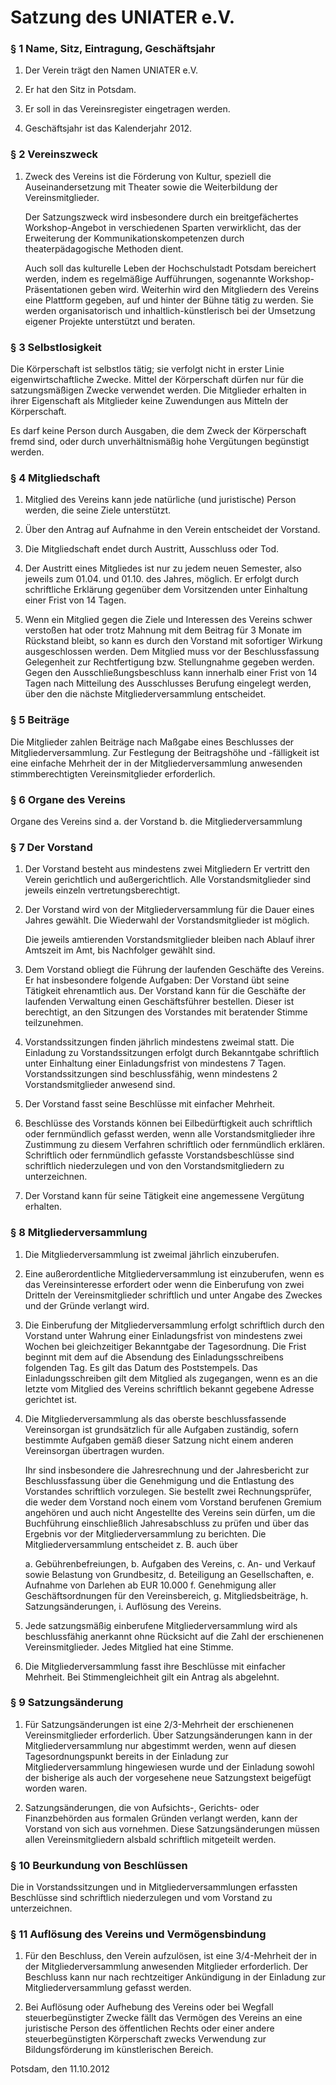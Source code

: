 # Satzung des UNIATER e.V.



### § 1 Name, Sitz, Eintragung, Geschäftsjahr

1. Der Verein trägt den Namen UNIATER e.V.

2. Er hat den Sitz in Potsdam.

3. Er soll in das Vereinsregister eingetragen werden.

4. Geschäftsjahr ist das Kalenderjahr 2012.



### § 2 Vereinszweck

1. Zweck des Vereins ist die Förderung von Kultur, speziell die Auseinandersetzung mit Theater sowie die Weiterbildung der Vereinsmitglieder.

    Der Satzungszweck wird insbesondere durch ein breitgefächertes Workshop-Angebot in verschiedenen Sparten verwirklicht, das der Erweiterung der Kommunikationskompetenzen durch theaterpädagogische Methoden dient.

    Auch soll das kulturelle Leben der Hochschulstadt Potsdam bereichert werden, indem es regelmäßige Aufführungen, sogenannte Workshop-Präsentationen geben wird. Weiterhin wird den Mitgliedern des Vereins eine Plattform gegeben, auf und hinter der Bühne tätig zu werden. Sie werden organisatorisch und inhaltlich-künstlerisch bei der Umsetzung eigener Projekte unterstützt und beraten.



### § 3 Selbstlosigkeit

Die Körperschaft ist selbstlos tätig; sie verfolgt nicht in erster Linie eigenwirtschaftliche Zwecke. Mittel der Körperschaft dürfen nur für die satzungsmäßigen Zwecke verwendet werden. Die Mitglieder erhalten in ihrer Eigenschaft als Mitglieder keine Zuwendungen aus Mitteln der Körperschaft.

Es darf keine Person durch Ausgaben, die dem Zweck der Körperschaft fremd sind, oder durch unverhältnismäßig hohe Vergütungen begünstigt werden.



### § 4 Mitgliedschaft

1. Mitglied des Vereins kann jede natürliche (und juristische) Person werden, die seine Ziele unterstützt.

2. Über den Antrag auf Aufnahme in den Verein entscheidet der Vorstand.

3. Die Mitgliedschaft endet durch Austritt, Ausschluss oder Tod.

4. Der Austritt eines Mitgliedes ist nur zu jedem neuen Semester, also jeweils zum 01.04. und 01.10. des Jahres, möglich. Er erfolgt durch schriftliche Erklärung gegenüber dem Vorsitzenden unter Einhaltung einer Frist von 14 Tagen.

5. Wenn ein Mitglied gegen die Ziele und Interessen des Vereins schwer verstoßen hat oder trotz Mahnung mit dem Beitrag für 3 Monate im Rückstand bleibt, so kann es durch den Vorstand mit sofortiger Wirkung ausgeschlossen werden.
    Dem Mitglied muss vor der Beschlussfassung Gelegenheit zur Rechtfertigung bzw. Stellungnahme gegeben werden.
    Gegen den Ausschließungsbeschluss kann innerhalb einer Frist von 14 Tagen nach Mitteilung des Ausschlusses Berufung eingelegt werden, über den die nächste Mitgliederversammlung entscheidet.



### § 5 Beiträge

Die Mitglieder zahlen Beiträge nach Maßgabe eines Beschlusses der Mitgliederversammlung. Zur Festlegung der Beitragshöhe und -fälligkeit ist eine einfache Mehrheit der in der Mitgliederversammlung anwesenden stimmberechtigten Vereinsmitglieder erforderlich.



### § 6 Organe des Vereins

Organe des Vereins sind
a. der Vorstand
b. die Mitgliederversammlung



### § 7 Der Vorstand

1. Der Vorstand besteht aus mindestens zwei Mitgliedern
Er vertritt den Verein gerichtlich und außergerichtlich. Alle Vorstandsmitglieder sind jeweils einzeln vertretungsberechtigt.

2. Der Vorstand wird von der Mitgliederversammlung für die Dauer eines Jahres gewählt.
Die Wiederwahl der Vorstandsmitglieder ist möglich.

    Die jeweils amtierenden Vorstandsmitglieder bleiben nach Ablauf ihrer Amtszeit im Amt, bis Nachfolger gewählt sind.

3. Dem Vorstand obliegt die Führung der laufenden Geschäfte des Vereins. Er hat insbesondere folgende Aufgaben: Der Vorstand übt seine Tätigkeit ehrenamtlich aus. Der Vorstand kann für die Geschäfte der laufenden Verwaltung einen Geschäftsführer bestellen. Dieser ist berechtigt, an den Sitzungen des Vorstandes mit beratender Stimme teilzunehmen.
4. Vorstandssitzungen finden jährlich mindestens zweimal statt. Die Einladung zu Vorstandssitzungen erfolgt durch Bekanntgabe schriftlich unter Einhaltung einer Einladungsfrist von mindestens 7 Tagen. Vorstandssitzungen sind beschlussfähig, wenn mindestens 2 Vorstandsmitglieder anwesend sind.

5. Der Vorstand fasst seine Beschlüsse mit einfacher Mehrheit.
6. Beschlüsse des Vorstands können bei Eilbedürftigkeit auch schriftlich oder fernmündlich gefasst werden, wenn alle Vorstandsmitglieder ihre Zustimmung zu diesem Verfahren schriftlich oder fernmündlich erklären. Schriftlich oder fernmündlich gefasste Vorstandsbeschlüsse sind schriftlich niederzulegen und von den Vorstandsmitgliedern zu unterzeichnen.
7. Der Vorstand kann für seine Tätigkeit eine angemessene Vergütung erhalten.



### § 8 Mitgliederversammlung

1. Die Mitgliederversammlung ist zweimal jährlich einzuberufen.

2. Eine außerordentliche Mitgliederversammlung ist einzuberufen, wenn es das Vereinsinteresse erfordert oder wenn die Einberufung von zwei Dritteln der Vereinsmitglieder schriftlich und unter Angabe des Zweckes und der Gründe verlangt wird.

3. Die Einberufung der Mitgliederversammlung erfolgt schriftlich durch den Vorstand unter Wahrung einer Einladungsfrist von mindestens zwei Wochen bei gleichzeitiger Bekanntgabe der Tagesordnung. Die Frist beginnt mit dem auf die Absendung des Einladungsschreibens folgenden Tag. Es gilt das Datum des Poststempels. Das Einladungsschreiben gilt dem Mitglied als zugegangen, wenn es an die letzte vom Mitglied des Vereins schriftlich bekannt gegebene Adresse gerichtet ist.

4. Die Mitgliederversammlung als das oberste beschlussfassende Vereinsorgan ist grundsätzlich für alle Aufgaben zuständig, sofern bestimmte Aufgaben gemäß dieser Satzung nicht einem anderen Vereinsorgan übertragen wurden.

    Ihr sind insbesondere die Jahresrechnung und der Jahresbericht zur Beschlussfassung über die Genehmigung und die Entlastung des Vorstandes schriftlich vorzulegen. Sie bestellt zwei Rechnungsprüfer, die weder dem Vorstand noch einem vom Vorstand berufenen Gremium angehören und auch nicht Angestellte des Vereins sein dürfen, um die Buchführung einschließlich Jahresabschluss zu prüfen und über das Ergebnis vor der Mitgliederversammlung zu berichten.
    Die Mitgliederversammlung entscheidet z. B. auch über

    a. Gebührenbefreiungen,
    b. Aufgaben des Vereins,
    c. An- und Verkauf sowie Belastung von Grundbesitz,
    d. Beteiligung an Gesellschaften,
    e. Aufnahme von Darlehen ab EUR 10.000
    f. Genehmigung aller Geschäftsordnungen für den Vereinsbereich,
    g. Mitgliedsbeiträge,
    h. Satzungsänderungen,
    i. Auflösung des Vereins.

5. Jede satzungsmäßig einberufene Mitgliederversammlung wird als beschlussfähig anerkannt ohne Rücksicht auf die Zahl der erschienenen Vereinsmitglieder. Jedes Mitglied hat eine Stimme.

6. Die Mitgliederversammlung fasst ihre Beschlüsse mit einfacher Mehrheit. Bei Stimmengleichheit gilt ein Antrag als abgelehnt.



### § 9 Satzungsänderung

1. Für Satzungsänderungen ist eine 2/3-Mehrheit der erschienenen Vereinsmitglieder erforderlich. Über Satzungsänderungen kann in der Mitgliederversammlung nur abgestimmt werden, wenn auf diesen Tagesordnungspunkt bereits in der Einladung zur Mitgliederversammlung hingewiesen wurde und der Einladung sowohl der bisherige als auch der vorgesehene neue Satzungstext beigefügt worden waren.

2. Satzungsänderungen, die von Aufsichts-, Gerichts- oder Finanzbehörden aus formalen Gründen verlangt werden, kann der Vorstand von sich aus vornehmen. Diese Satzungsänderungen müssen allen Vereinsmitgliedern alsbald schriftlich mitgeteilt werden.



### § 10 Beurkundung von Beschlüssen

Die in Vorstandssitzungen und in Mitgliederversammlungen erfassten Beschlüsse sind schriftlich niederzulegen und vom Vorstand zu unterzeichnen.



### § 11 Auflösung des Vereins und Vermögensbindung

1. Für den Beschluss, den Verein aufzulösen, ist eine 3/4-Mehrheit der in der Mitgliederversammlung anwesenden Mitglieder erforderlich. Der Beschluss kann nur nach rechtzeitiger Ankündigung in der Einladung zur Mitgliederversammlung gefasst werden.

2. Bei Auflösung oder Aufhebung des Vereins oder bei Wegfall steuerbegünstigter Zwecke fällt das Vermögen des Vereins an eine juristische Person des öffentlichen Rechts oder einer andere steuerbegünstigten Körperschaft zwecks Verwendung zur Bildungsförderung im künstlerischen Bereich.

Potsdam, den 11.10.2012
